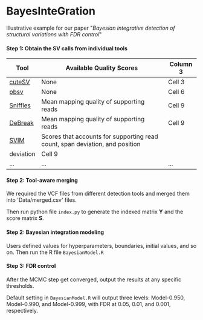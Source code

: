 # BayesInteGration
Illustrative example for our paper "*Bayesian integrative detection of structural variations with FDR control*"

#### Step 1: Obtain the SV calls from individual tools 

  | Tool | Available Quality Scores | Column 3 |
  |----------|----------|----------|
  | [cuteSV](https://github.com/tjiangHIT/cuteSV) | None | Cell 3   |
  | [pbsv](https://github.com/PacificBiosciences/pbsv) | None | Cell 6   |
  | [Sniffles](https://github.com/fritzsedlazeck/Sniffles) | Mean mapping quality of supporting reads | Cell 9   |
  | [DeBreak](https://github.com/Maggi-Chen/DeBreak) | Mean mapping quality of supporting reads | Cell 9   |
  | [SVIM](https://github.com/eldariont/svim) | Scores that accounts for supporting read count, span deviation, and position
deviation | Cell 9   |
  | ... | ... | ... |


#### Step 2: Tool-aware merging

  We required the VCF files from different detection tools and merged them into 'Data/merged.csv' files.

  Then run python file `index.py` to generate the indexed matrix $\boldsymbol{Y}$ and the score matrix $\boldsymbol{S}$.

#### Step 2: Bayesian integration modeling

  Users defined values for hyperparameters, boundaries, initial values, and so on. Then run the R file `BayesianModel.R`

#### Step 3: FDR control

  After the MCMC step get converged, output the results at any specific thresholds. 
  
  Default setting in `BayesianModel.R` will output three levels: Model-0.950, Model-0.990, and Model-0.999, with FDR at 0.05, 0.01, and 0.001, respectively.
